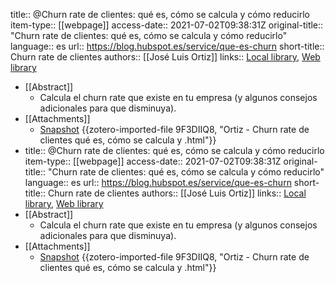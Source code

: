 title:: @Churn rate de clientes: qué es, cómo se calcula y cómo reducirlo
item-type:: [[webpage]]
access-date:: 2021-07-02T09:38:31Z
original-title:: "Churn rate de clientes: qué es, cómo se calcula y cómo reducirlo"
language:: es
url:: https://blog.hubspot.es/service/que-es-churn
short-title:: Churn rate de clientes
authors:: [[José Luis Ortiz]]
links:: [Local library](zotero://select/library/items/H4EBTLJC), [Web library](https://www.zotero.org/users/8189661/items/H4EBTLJC)

- [[Abstract]]
	- Calcula el churn rate que existe en tu empresa (y algunos consejos adicionales para que disminuya).
- [[Attachments]]
	- [Snapshot](https://blog.hubspot.es/service/que-es-churn) {{zotero-imported-file 9F3DIIQ8, "Ortiz - Churn rate de clientes qué es, cómo se calcula y .html"}}
-
  title:: @Churn rate de clientes: qué es, cómo se calcula y cómo reducirlo
  item-type:: [[webpage]]
  access-date:: 2021-07-02T09:38:31Z
  original-title:: "Churn rate de clientes: qué es, cómo se calcula y cómo reducirlo"
  language:: es
  url:: https://blog.hubspot.es/service/que-es-churn
  short-title:: Churn rate de clientes
  authors:: [[José Luis Ortiz]]
  links:: [Local library](zotero://select/library/items/H4EBTLJC), [Web library](https://www.zotero.org/users/8189661/items/H4EBTLJC)
- [[Abstract]]
	- Calcula el churn rate que existe en tu empresa (y algunos consejos adicionales para que disminuya).
- [[Attachments]]
	- [Snapshot](https://blog.hubspot.es/service/que-es-churn) {{zotero-imported-file 9F3DIIQ8, "Ortiz - Churn rate de clientes qué es, cómo se calcula y .html"}}
